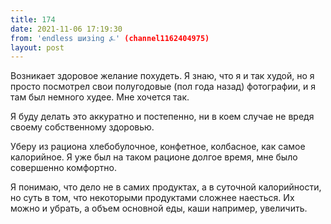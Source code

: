 ```yaml
---
title: 174
date: 2021-11-06 17:19:30
from: 'endless шизing ⍼' (channel1162404975)
layout: post
---
```


Возникает здоровое желание похудеть. Я знаю, что я и так худой, но я просто посмотрел свои полугодовые (пол года назад) фотографии, и я там был немного худее. Мне хочется так.

Я буду делать это аккуратно и постепенно, ни в коем случае не вредя своему собственному здоровью. 

Уберу из рациона хлебобулочное, конфетное, колбасное, как самое калорийное. Я уже был на таком рационе долгое время, мне было совершенно комфортно.

Я понимаю, что дело не в самих продуктах, а в суточной калорийности, но суть в том, что некоторыми продуктами сложнее наесться. Их можно и убрать, а объем основной еды, каши например, увеличить.
